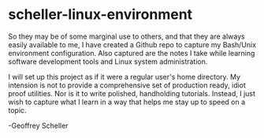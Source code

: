 # scheller-linux-environment

So they may be of some marginal use to others, and that they
are always easily available to me, I have created a Github repo
to capture my Bash/Unix environment configuration.  Also captured
are the notes I take while learning software development tools
and Linux system administration.

I will set up this project as if it were a regular user's home
directory.  My intension is not to provide a comprehensive set
of production ready, idiot proof utilities.  Nor is it to write
polished, handholding tutorials.  Instead, I just wish to 
capture what I learn in a way that helps me stay up to speed on
a topic.  

-Geoffrey Scheller

